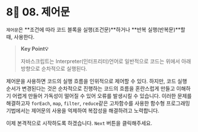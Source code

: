 # 8⃣ 08. 제어문

`제어문`은 \*\*조건에 따라 코드 블록을 실행(조건문)\*\*하거나 \*\*반복 실행(반복문)\*\*할 때, 사용한다.

> **Key Point💡**
>
> 자바스크립트는 Interpreter(인터프리터)언어로 일반적으로 코드는 위에서 아래 방향으로 순차적으로 실행된다.

제어문을 사용하면 코드의 실행 흐름을 인위적으로 제어할 수 있다. 하지만, 코드 실행 순서가 변경된다는 것은 순차적으로 진행하는 코드의 흐름을 혼란스럽게 만들고 이해하기 어렵게 만들어 가독성이 떨어질 수 있어 오류를 발생시킬 수 있습니다. 이러한 문제를 해결하고자 `forEach`, `map`, `filter`, `reduce`같은 고차함수를 사용한 함수형 프로그래밍 기법에서는 제어문의 사용을 억제하여 복잡성을 해결하려고 노력합니다.



이제 본격적으로 시작하도록 하겠습니다. `Next` 버튼을 클릭해주세요.



